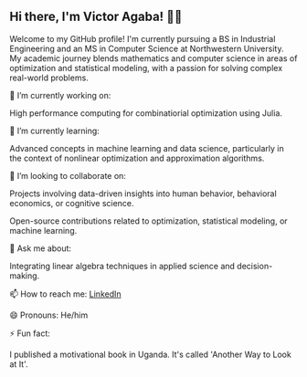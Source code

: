 ## Hi there, I'm Victor Agaba! 👋🏾
Welcome to my GitHub profile! I'm currently pursuing a BS in Industrial Engineering and an MS in Computer Science at Northwestern University. My academic journey blends mathematics and computer science in areas of optimization and statistical modeling, with a passion for solving complex real-world problems.

🔭 I’m currently working on:

High performance computing for combinatiorial optimization using Julia.

🌱 I’m currently learning:

Advanced concepts in machine learning and data science, particularly in the context of nonlinear optimization and approximation algorithms.

👯 I’m looking to collaborate on:

Projects involving data-driven insights into human behavior, behavioral economics, or cognitive science.

Open-source contributions related to optimization, statistical modeling, or machine learning.

💬 Ask me about:

Integrating linear algebra techniques in applied science and decision-making.

📫 How to reach me: [LinkedIn](https://www.linkedin.com/in/victor-agaba)

😄 Pronouns: He/him

⚡ Fun fact:

I published a motivational book in Uganda. It's called 'Another Way to Look at It'.

